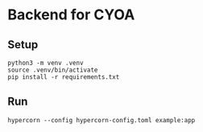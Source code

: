 # Backend for CYOA

## Setup

```shell
python3 -m venv .venv
source .venv/bin/activate
pip install -r requirements.txt
```

## Run

```shell
hypercorn --config hypercorn-config.toml example:app 
```